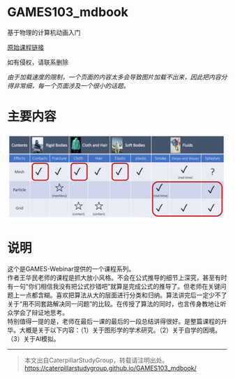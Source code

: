 # GAMES103_mdbook

基于物理的计算机动画入门

[原始课程链接](https://www.bilibili.com/video/BV12Q4y1S73g/?spm_id_from=333.337.search-card.all.click)

如有侵权，请联系删除

*由于加载速度的限制，一个页面的内容太多会导致图片加载不出来，因此把内容分得非常细，每一个页面涉及一个很小的话题。*

# 主要内容

![](./src/assets/1-16.png)   

# 说明

这个是GAMES-Webinar提供的一个课程系列。  
作者王华民老师的课程是抓大放小风格。不会在公式推导的细节上深究，甚至有时有一句“你们相信我没有把公式抄错吧”就算是完成公式的推导了。但老师在关键问题上一点都含糊。喜欢把算法从大的层面进行分类和归纳。算法讲完后一定少不了关于“用不同套路解决同一问题”的比较。在传授了算法的同时，也言传身教地让听众学会了辩证地思考。   
特别值得一提的是，老师在最后一课的最后的一段总结讲得很好。是整篇课程的升华。大概是关于以下内容：（1）关于图形学的学术研究。（2）关于自学的困境。（3）关于AI模拟。


---------------------------------------
> 本文出自CaterpillarStudyGroup，转载请注明出处。  
> https://caterpillarstudygroup.github.io/GAMES103_mdbook/